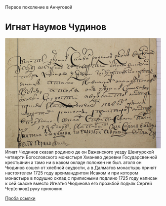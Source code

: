 Первое поколение в Анчуговой
# Игнат Наумов Чудинов
![Игнат Наумов Чудинов 1743г.](%D0%98%D0%B3%D0%BD%D0%B0%D1%82%20%D0%A7%D1%83%D0%B4%D0%B8%D0%BD%D0%BE%D0%B2%201743.jpg?raw=true)
Игнат Чюдинов сказал родиною де он Важенского уезду Шенгурской четверти Богословского монастыря Хманево деревни Государсвенной крестьянин а тамо ни в каком окладе положен не был. атоля он Чюдинов сошел от хлебной скудости, а в Далматов монастырь принят настоятелем 1725 году архимандритом Исаком и при котором монастыре в подушно оклад с приписными подлино 1725 году написан к сей скаске вместо Игнатья Чюдинова его прозьбой подьяк Сергей Чер[епков] руку приложил.

[Проба ссылки](#Игнат-Наумов-Чудинов)